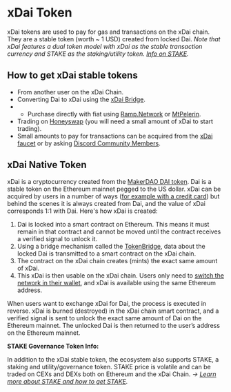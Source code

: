 # xDai Token

xDai tokens are used to pay for gas and transactions on the xDai chain. They are a stable token \(worth ~ 1 USD\) created from locked Dai. _Note that xDai features a dual token model with xDai as the stable transaction currency and STAKE as the staking/utility token._ [_Info on STAKE_](../for-stakers/stake-token.md)_._

## **How to get xDai stable tokens** <a id="how-to-get-xdai-stable-tokens"></a>

* From another user on the xDai Chain.
* Converting Dai to xDai using the [xDai Bridge](https://www.xdaichain.com/for-users/bridges/converting-xdai-via-bridge).
* * Purchase directly with fiat using [Ramp.Network](https://ramp.network/buy/?swapAsset=XDAI) or [MtPelerin](https://www.mtpelerin.com/buy-xdai#).
* Trading on [Honeyswap](https://honeyswap.org/) \(you will need a small amount of xDai to start trading\).
* Small amounts to pay for transactions can be acquired from the [xDai faucet](https://www.xdaichain.com/for-users/get-xdai-tokens/xdai-faucet) or by asking [Discord Community Members](https://discord.gg/mPJ9zkq).

## xDai Native Token <a id="xdai-native-token"></a>

xDai is a cryptocurrency created from the [MakerDAO DAI token](https://makerdao.com/). Dai is a stable token on the Ethereum mainnet pegged to the US dollar. xDai can be acquired by users in a number of ways \([for example with a credit card](https://www.xdaichain.com/for-users/get-xdai-tokens/buying-xdai-with-fiat/ramp-network)\) but behind the scenes it is always created from Dai, and the value of xDai corresponds 1:1 with Dai. Here's how xDai is created:

1. Dai is locked into a smart contract on Ethereum. This means it must remain in that contract and cannot be moved until the contract receives a verified signal to unlock it.
2. Using a bridge mechanism called the [TokenBridge](https://docs.tokenbridge.net/), data about the locked Dai is transmitted to a smart contract on the xDai chain.
3. The contract on the xDai chain creates \(mints\) the exact same amount of xDai.
4. This xDai is then usable on the xDai chain. Users only need to [switch the network in their wallet](https://www.xdaichain.com/for-users/wallets/metamask/metamask-setup#setting-up-metamask-for-xdai), and xDai is available using the same Ethereum address.

When users want to exchange xDai for Dai, the process is executed in reverse. xDai is burned \(destroyed\) in the xDai chain smart contract, and a verified signal is sent to unlock the exact same amount of Dai on the Ethereum mainnet. The unlocked Dai is then returned to the user’s address on the Ethereum mainnet.

**STAKE Governance Token Info:**

In addition to the xDai stable token, the ecosystem also supports STAKE, a staking and utility/governance token. STAKE price is volatile and can be traded on CEXs and DEXs both on Ethereum and the xDai Chain. _-&gt;_ [_Learn more about STAKE and how to get STAKE_](https://www.xdaichain.com/for-stakers/stake-token/get-stake)_._

